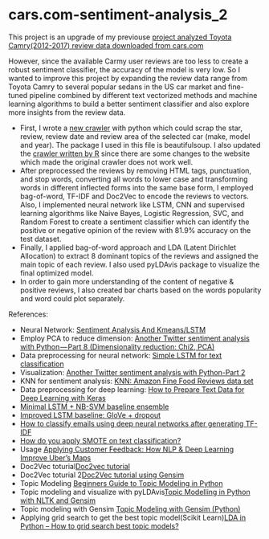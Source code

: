 # cars.com-sentiment-analysis_2
This project is an upgrade of my previouse [project analyzed Toyota Camry(2012-2017) review data downloaded from cars.com](https://github.com/Lanwei02/cars.com-sentiment-analysis_1)

However, since the available Carmy user reviews are too less to create a robust sentiment classifier, the accuracy of the model is very low. So I wanted to improve this project by expanding the review data range from Toyota Camry to several popular sedans in the US car market and fine-tuned pipeline combined by different text vectorized methods and machine learning algorithms to build a better sentiment classifier and also explore more insights from the review data.

* First, I wrote a [new crawler](https://github.com/Lanwei02/cars.com-sentiment-analysis_2/blob/master/car_scrapper.ipynb) with python which could scrap the star, review, review date and review area of the selected car (make, model and year). The package I used in this file is beautifulsoup. I also updated the [crawler written by R](https://github.com/Lanwei02/cars.com-sentiment-analysis_2/blob/master/CARS_CRAWLER.R) since there are some changes to the website which made the original crawler does not work well.
* After preprocessed the reviews by removing HTML tags, punctuation, and stop words, converting all words to lower case and transforming words in different inflected forms into the same base form, I employed bag-of-word, TF-IDF and Doc2Vec to encode the reviews to vectors. Also, I implemented neural network like LSTM, CNN and supervised learning algorithms like Naive Bayes, Logistic Regression, SVC, and Random Forest to create a sentiment classifier which can identify the positive or negative opinion of the review with 81.9% accuracy on the test dataset.
* Finally, I applied bag-of-word approach and LDA (Latent Dirichlet Allocation) to extract 8 dominant topics of the reviews and assigned the main topic of each review. I also used pyLDAvis package to visualize the final optimized model. 
* In order to gain more understanding of the content of negative & positive reviews, I also created bar charts based on the words popularity and word could plot separately.

References:
* Neural Network: [Sentiment Analysis And Kmeans/LSTM](https://www.kaggle.com/rahulvks/sentiment-analysis-and-kmeans-lstm)
* Employ PCA to reduce dimension: [Another Twitter sentiment analysis with Python — Part 8 (Dimensionality reduction: Chi2, PCA)](https://towardsdatascience.com/another-twitter-sentiment-analysis-with-python-part-8-dimensionality-reduction-chi2-pca-c6d06fb3fcf3)
* Data preprocessing for neural network: [Simple LSTM for text classification](https://www.kaggle.com/kredy10/simple-lstm-for-text-classification)
* Visualization: [Another Twitter sentiment analysis with Python-Part 2](https://towardsdatascience.com/another-twitter-sentiment-analysis-with-python-part-2-333514854913)
* KNN for sentiment analysis: [KNN: Amazon Fine Food Reviews data set](https://www.kaggle.com/jitendras/knn-amazon-fine-food-reviews-data-set)
* Data preprocessing for deep learning: [How to Prepare Text Data for Deep Learning with Keras](https://machinelearningmastery.com/prepare-text-data-deep-learning-keras/)
* [Minimal LSTM + NB-SVM baseline ensemble](https://www.kaggle.com/jhoward/minimal-lstm-nb-svm-baseline-ensemble)
* [Improved LSTM baseline: GloVe + dropout](https://www.kaggle.com/jhoward/improved-lstm-baseline-glove-dropout)
* [How to classify emails using deep neural networks after generating TF-IDF](https://hub.packtpub.com/classify-emails-using-deep-neural-networks-generating-tf-idf/)
* [How do you apply SMOTE on text classification?](https://datascience.stackexchange.com/questions/27671/how-do-you-apply-smote-on-text-classification)
* Usage [Applying Customer Feedback: How NLP & Deep Learning Improve Uber’s Maps](https://eng.uber.com/nlp-deep-learning-uber-maps/)
* Doc2Vec toturial[Doc2vec tutorial](https://rare-technologies.com/doc2vec-tutorial/)
* Doc2Vec toturial 2[Doc2Vec tutorial using Gensim](https://medium.com/@klintcho/doc2vec-tutorial-using-gensim-ab3ac03d3a1)
* Topic Modeling [Beginners Guide to Topic Modeling in Python](https://www.analyticsvidhya.com/blog/2016/08/beginners-guide-to-topic-modeling-in-python/)
* Topic modeling and visualize with pyLDAvis[Topic Modelling in Python with NLTK and Gensim](https://towardsdatascience.com/topic-modelling-in-python-with-nltk-and-gensim-4ef03213cd21)
* Topic modeling with Gensim [Topic Modeling with Gensim (Python)](https://www.machinelearningplus.com/nlp/topic-modeling-gensim-python/)
* Applying grid search to get the best topic model(Scikit Learn)[LDA in Python – How to grid search best topic models?](https://www.machinelearningplus.com/nlp/topic-modeling-python-sklearn-examples/)
